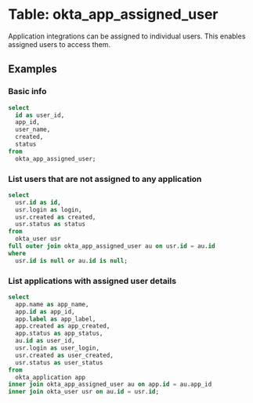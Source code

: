 # Table: okta_app_assigned_user

Application integrations can be assigned to individual users. This enables assigned users to access them.

## Examples

### Basic info

```sql
select
  id as user_id,
  app_id,
  user_name,
  created,
  status
from
  okta_app_assigned_user;
```

### List users that are not assigned to any application

```sql
select
  usr.id as id,
  usr.login as login,
  usr.created as created,
  usr.status as status
from
  okta_user usr
full outer join okta_app_assigned_user au on usr.id = au.id
where
  usr.id is null or au.id is null;
```

### List applications with assigned user details

```sql
select
  app.name as app_name,
  app.id as app_id,
  app.label as app_label,
  app.created as app_created,
  app.status as app_status,
  au.id as user_id,
  usr.login as user_login,
  usr.created as user_created,
  usr.status as user_status
from 
  okta_application app 
inner join okta_app_assigned_user au on app.id = au.app_id
inner join okta_user usr on au.id = usr.id;
```
